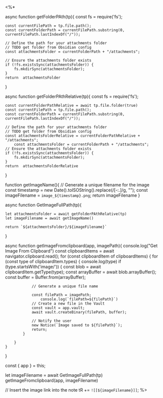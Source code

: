 
<%* 

async function getFolderPAth(tp){
	const fs = require('fs');
	
	const currentFilePath = tp.file.path();
	const currentFolderPath = currentFilePath.substring(0, currentFilePath.lastIndexOf("/"));
	
	// Define the path for your attachments folder
	// TODO get folder from Obsidian config
	const attachmentsFolder = currentFolderPath + "/attachments"; 
	
	// Ensure the attachments folder exists
	if (!fs.existsSync(attachmentsFolder)) {
	    fs.mkdirSync(attachmentsFolder);
	}
	return  attachmentsFolder
}

async function getFolderPAthRelative(tp){
	const fs = require('fs');
	
	const currentFolderPathRelative = await tp.file.folder(true)
	const currentFilePath = tp.file.path();
	const currentFolderPath = currentFilePath.substring(0, currentFilePath.lastIndexOf("/"));
	
	// Define the path for your attachments folder
	// TODO get folder from Obsidian config
	const attachmentsFolderRelative = currentFolderPathRelative + "/attachments"; 
		const attachmentsFolder = currentFolderPath + "/attachments"; 
	// Ensure the attachments folder exists
	if (!fs.existsSync(attachmentsFolder)) {
	    fs.mkdirSync(attachmentsFolder);
	}
	return  attachmentsFolderRelative
}

function getImageName(){
	// Generate a unique filename for the image
	const timestamp = new Date().toISOString().replace(/[-:.]/g, "");
	const imageFilename = `image_${timestamp}.png`;
	return imageFilename 
}

async function GetImageFullPath(tp){

	let attachmentsFolder = await getFolderPAthRelative(tp)
	let imageFilename = await getImageName()

	return `${attachmentsFolder}/${imageFilename}`
}

async function getImageFromclipboard(app, imagePath){
	console.log("Get Image From Clipboard")
	const clipboardItems = await navigator.clipboard.read();
	for (const clipboardItem of clipboardItems) {
		for (const type of clipboardItem.types) {
			console.log(type)
			if (type.startsWith('image/')) {
				const blob = await clipboardItem.getType(type);
				const arrayBuffer = await blob.arrayBuffer();
				const buffer = Buffer.from(arrayBuffer);
				
				// Generate a unique file name

				const filePath = imagePath;
					console.log(`filePath=${filePath}`)
				// Create a new file in the Vault
				const vault = app.vault;
				await vault.createBinary(filePath, buffer);
				
				// Notify the user
				new Notice(`Image saved to ${filePath}`);
				return;
			}
			
		}
	}

}

const { app } = this;




let imageFilename = await GetImageFullPath(tp)
getImageFromclipboard(app, imageFilename)

// Insert the image link into the note
tR += `![[${imageFilename}]]`;
%>
